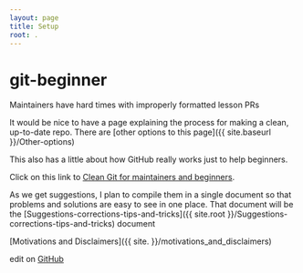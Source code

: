 ```yaml
---
layout: page
title: Setup
root: .
---
```


# git-beginner
Maintainers have hard times with improperly formatted lesson PRs

It would be nice to have a page explaining the process for making a clean, up-to-date repo. There are [other options to this page]({{ site.baseurl }}/Other-options)

This also has a little about how GitHub really works just to help beginners.

Click on this link to [Clean Git for maintainers and beginners](./Maintaining-for-beginners-narrative1.md).

As we get suggestions, I plan to compile them in a single document so that problems and solutions are easy to see in one place. That document will be the [Suggestions-corrections-tips-and-tricks]({{ site.root }}/Suggestions-corrections-tips-and-tricks) document

[Motivations and Disclaimers]({{ site. }}/motivations_and_disclaimers)

edit on [GitHub](https://github.com/hoytpr/git_beginner)
